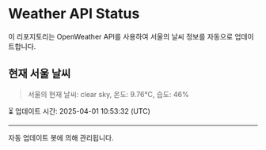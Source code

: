 
# Weather API Status

이 리포지토리는 OpenWeather API를 사용하여 서울의 날씨 정보를 자동으로 업데이트합니다.

## 현재 서울 날씨
> 서울의 현재 날씨: clear sky, 온도: 9.76°C, 습도: 46%

⏳ 업데이트 시간: 2025-04-01 10:53:32 (UTC)

---
자동 업데이트 봇에 의해 관리됩니다.
